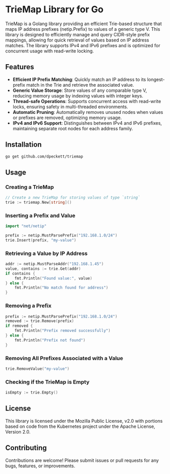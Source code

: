 # TrieMap Library for Go

TrieMap is a Golang library providing an efficient Trie-based structure that 
maps IP address prefixes (netip.Prefix) to values of a generic type V. This 
library is designed to efficiently manage and query CIDR-style prefix mappings, 
allowing for quick retrieval of values based on IP address matches. The library 
supports IPv4 and IPv6 prefixes and is optimized for concurrent usage with 
read-write locking.

## Features

* **Efficient IP Prefix Matching**: Quickly match an IP address to its 
  longest-prefix match in the Trie and retrieve the associated value.
* **Generic Value Storage**: Store values of any comparable type V, reducing
  memory usage by indexing values with integer keys.
* **Thread-safe Operations**: Supports concurrent access with read-write locks,
  ensuring safety in multi-threaded environments.
* **Automatic Pruning**: Automatically removes unused nodes when values or
  prefixes are removed, optimizing memory usage.
* **IPv4 and IPv6 Support**: Distinguishes between IPv4 and IPv6 prefixes,
  maintaining separate root nodes for each address family.

## Installation

```bash
go get github.com/dpeckett/triemap
```

## Usage

### Creating a TrieMap

```go
// Create a new TrieMap for storing values of type `string`
trie := triemap.New[string]()
```

### Inserting a Prefix and Value

```go
import "net/netip"

prefix := netip.MustParsePrefix("192.168.1.0/24")
trie.Insert(prefix, "my-value")
```

### Retrieving a Value by IP Address

```go
addr := netip.MustParseAddr("192.168.1.45")
value, contains := trie.Get(addr)
if contains {
    fmt.Println("Found value:", value)
} else {
    fmt.Println("No match found for address")
}
```

### Removing a Prefix

```go
prefix := netip.MustParsePrefix("192.168.1.0/24")
removed := trie.Remove(prefix)
if removed {
    fmt.Println("Prefix removed successfully")
} else {
    fmt.Println("Prefix not found")
}
```

### Removing All Prefixes Associated with a Value

```go
trie.RemoveValue("my-value")
```

### Checking if the TrieMap is Empty

```go
isEmpty := trie.Empty()
```

## License

This library is licensed under the Mozilla Public License, v2.0 with portions 
based on code from the Kubernetes project under the Apache License, Version 2.0.

## Contributing

Contributions are welcome! Please submit issues or pull requests for any bugs, 
features, or improvements.